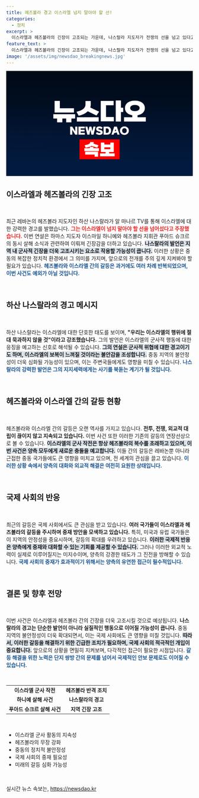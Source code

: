 ```yaml
---
title: 헤즈볼라 경고 이스라엘 넘지 말아야 할 선!
categories:
  - 정치
excerpt: >
  이스라엘과 헤즈볼라의 긴장이 고조되는 가운데, 나스랄라 지도자가 전쟁의 선을 넘고 있다고 경고했습니다. 이스라엘의 잇따른 공격에 중동 정세가 흔들리고 있습니다. 클릭해서 자세한 내용을 확인하세요!
feature_text: >
  이스라엘과 헤즈볼라의 긴장이 고조되는 가운데, 나스랄라 지도자가 전쟁의 선을 넘고 있다고 경고했습니다. 이스라엘의 잇따른 공격에 중동 정세가 흔들리고 있습니다. 클릭해서 자세한 내용을 확인하세요!
image: '/assets/img/newsdao_breakingnews.jpg'
---
```


<p><img src="/assets/img/newsdao_breakingnews.jpg" alt="bookingtag 속보" /></p>

<h2 data-ke-size="size26">이스라엘과 헤즈볼라의 긴장 고조</h2>

<p data-ke-size="size16">&nbsp;</p>

<p>최근 레바논의 헤즈볼라 지도자인 하산 나스랄라가 알 마나르 TV를 통해 이스라엘에 대한 강력한 경고를 발했습니다. <b><span style="color: #ee2323;">그는 이스라엘이 넘지 말아야 할 선을 넘어섰다고 주장했습니다.</span></b> 이번 연설은 하마스 지도자 이스마일 하니예와 헤즈볼라 지휘관 푸아드 슈크르의 동시 살해 소식과 관련하여 이뤄져 긴장감을 더하고 있습니다. <b><span style="background-color: #21538527;">나스랄라의 발언은 지역 내 군사적 긴장을 더욱 고조시키는 요소로 작용할 가능성이 큽니다.</span></b> 이러한 상황은 중동의 복잡한 정치적 환경에서 그 의미를 가지며, 앞으로의 전개를 주의 깊게 지켜봐야 할 필요가 있습니다. <b><span style="color: #1a5490;">헤즈볼라와 이스라엘 간의 갈등은 과거에도 여러 차례 반복되었으며, 이번 사건도 예외가 아닐 것입니다.</span></b></p>

<p data-ke-size="size16">&nbsp;</p>

<h2 data-ke-size="size26">하산 나스랄라의 경고 메시지</h2>

<p data-ke-size="size16">&nbsp;</p>

<p>하산 나스랄라는 이스라엘에 대한 단호한 태도를 보이며, <b><span style="ee2323;">"우리는 이스라엘의 행위에 절대 묵과하지 않을 것"이라고 강조했습니다.</span></b> 그의 발언은 이스라엘의 군사적 행동에 대한 응징을 예고하는 신호로 해석될 수 있습니다. <b><span style="background-color: #21538527;">그의 연설은 군사적 위협에 대한 경고이기도 하며, 이스라엘의 보복이 느껴질 것이라는 불안감을 조성합니다.</span></b> 중동 지역의 불안정성이 더욱 심화될 가능성이 있으며, 이는 주변국들에게도 영향을 미칠 수 있습니다. <b><span style="color: #1a5490;">나스랄라의 강력한 발언은 그의 지지세력에게는 사기를 북돋는 계기가 될 것입니다.</span></b></p>

<p data-ke-size="size16">&nbsp;</p>

<h2 data-ke-size="size26">헤즈볼라와 이스라엘 간의 갈등 현황</h2>

<p data-ke-size="size16">&nbsp;</p>

<p>헤즈볼라와 이스라엘 간의 갈등은 오랜 역사를 가지고 있습니다. <b><span style="ee2323;">전투, 전쟁, 외교적 대립이 끊이지 않고 지속되고 있습니다.</span></b> 이번 사건 또한 이러한 기존의 갈등의 연장선상으로 볼 수 있습니다. <b><span style="background-color: #21538527;">이스라엘의 군사 작전은 항상 헤즈볼라의 복수를 초래하고 있으며, 이번 사건은 양측 모두에게 새로운 충돌을 예고합니다.</span></b> 이들 간의 갈등은 레바논뿐 아니라 근접한 중동 국가들에도 큰 영향을 미치고 있으며, 전 세계의 관심을 끌고 있습니다. <b><span style="color: #1a5490;">이러한 상황 속에서 양측의 대화와 외교적 해결은 여전히 요원한 상태입니다.</span></b></p>

<p data-ke-size="size16">&nbsp;</p>

<h2 data-ke-size="size26">국제 사회의 반응</h2>

<p data-ke-size="size16">&nbsp;</p>

<p>최근의 갈등은 국제 사회에서도 큰 관심을 받고 있습니다. <b><span style="ee2323;">여러 국가들이 이스라엘과 헤즈볼라의 갈등을 주시하며 중재 방안을 모색하고 있습니다.</span></b> 특히, 미국과 유럽 국가들은 이 지역의 안정성을 중요시하며, 갈등의 확대를 우려하고 있습니다. <b><span style="background-color: #21538527;">이러한 국제적 반응은 양측에게 중재와 대화할 수 있는 기회를 제공할 수 있습니다.</span></b> 그러나 이러한 외교적 노력이 실제로 이루어질지는 미지수이며, 양측의 강경한 태도가 그 진전을 방해할 수 있습니다. <b><span style="color: #1a5490;">국제 사회의 중재가 효과적이기 위해서는 양측의 유연한 접근이 필수적입니다.</span></b></p>

<p data-ke-size="size16">&nbsp;</p>

<h2 data-ke-size="size26">결론 및 향후 전망</h2>

<p data-ke-size="size16">&nbsp;</p>

<p>이번 사건은 이스라엘과 헤즈볼라 간의 긴장을 더욱 고조시킬 것으로 예상됩니다. <b><span style="ee2323;">나스랄라의 경고는 단순한 발언이 아니라 실질적인 행동으로 이어질 가능성이 큽니다.</span></b> 중동 지역의 불안정성이 더욱 확대되면서, 이는 국제 사회에도 큰 영향을 미칠 것입니다. <b><span style="background-color: #21538527;">따라서, 이러한 갈등을 해결하기 위한 긴급한 조치가 필요하며, 국제 사회의 적극적인 개입이 중요합니다.</span></b> 앞으로의 상황을 면밀히 지켜보며, 다각적인 접근이 필요한 시점입니다. <b><span style="color: #1a5490;">갈등 해결을 위한 노력은 단지 쌍방 간의 문제를 넘어서 국제적인 안보 문제로도 이어질 수 있습니다.</span></b> </p>

<p data-ke-size="size16">&nbsp;</p>

<table>
<tr>
  <td style="text-align: center; height: 17px;"><b>이스라엘 군사 작전</b></td>
  <td style="text-align: center; height: 17px;"><b>헤즈볼라 반격 조치</b></td>
</tr>
<tr>
  <td style="text-align: center; height: 17px;"><b>하니예 살해 사건</b></td>
  <td style="text-align: center; height: 17px;"><b>나스랄라의 경고</b></td>
</tr>
<tr>
  <td style="text-align: center; height: 17px;"><b>푸아드 슈크르 살해 사건</b></td>
  <td style="text-align: center; height: 17px;"><b>지역 긴장 고조</b></td>
</tr>
</table>

<p data-ke-size="size16">&nbsp;</p>

<ul>
<li>이스라엘 군사 활동의 지속성</li>
<li>헤즈볼라의 무장 강화</li>
<li>중동의 정치적 불안정성</li>
<li>국제 사회의 중재 필요성</li>
<li>미래의 갈등 심화 가능성</li>
</ul>

<p data-ke-size="size16">&nbsp;</p>
실시간 뉴스 속보는, <a href="https://newsdao.kr" rel="dofollow">https://newsdao.kr</a>


